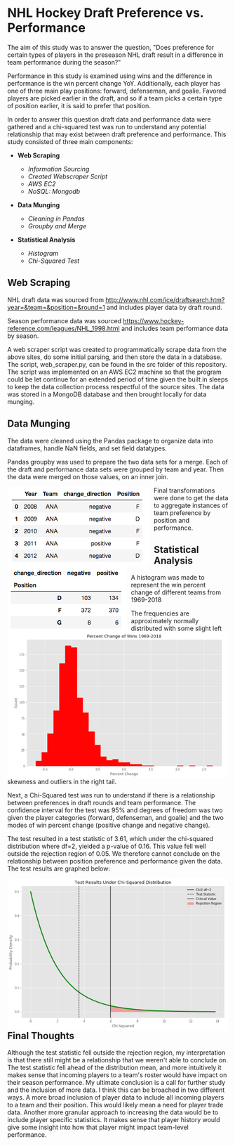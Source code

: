 # NHL Hockey Draft Preference vs. Performance

The aim of this study was to answer the question, "Does preference for certain types of players in the preseason NHL draft result in a difference in team performance during the season?" 

Performance in this study is examined using wins and the difference in performance is the win percent change YoY. Additionally, each player has one of three main play positions: forward, defenseman, and goalie. Favored players are picked earlier in the draft, and so if a team picks a certain type of position earlier, it is said to prefer that position.

In order to answer this question draft data and performance data were gathered and a chi-squared test was run to understand any potential relationship that may exist between draft preference and performance. This study consisted of three main components:

- **Web Scraping**
    - *Information Sourcing*
    - *Created Webscraper Script*
    - *AWS EC2*
    - *NoSQL: Mongodb*

- **Data Munging**
    - *Cleaning in Pandas*
    - *Groupby and Merge*

- **Statistical Analysis**
    - *Histogram*
    - *Chi-Squared Test*

## Web Scraping

NHL draft data was sourced from http://www.nhl.com/ice/draftsearch.htm?year=&team=&position=&round=1 and includes player data by draft round.

Season performance data was sourced https://www.hockey-reference.com/leagues/NHL_1998.html and includes team performance data by season.

A web scraper script was created to programmatically scrape data from the above sites, do some initial parsing, and then store the data in a database. The script, web_scraper.py, can be found in the src folder of this repository. The script was implemented on an AWS EC2 machine so that the program could be let continue for an extended period of time given the built in sleeps to keep the data collection process respectful of the source sites. The data was stored in a MongoDB database and then brought locally for data munging.

## Data Munging
The data were cleaned using the Pandas package to organize data into dataframes, handle NaN fields, and set field datatypes.

Pandas groupby was used to prepare the two data sets for a merge. Each of the draft and performance data sets were grouped by team and year. Then the data were merged on those values,
on an inner join.

<img src="imgs/merge.png" style="float: left; margin-right: 10px;" />

Final transformations were done to get the data to aggregate instances of team preference by position and performance. 

<img src="imgs/contingency_chart.png" style="float: left; margin-right: 10px;" />

## Statistical Analysis

A histogram was made to represent the win percent change of different teams from 1969-2018

<img src="imgs/pct_change.png" style="float: left; margin-right: 10px;" />

The frequencies are approximately normally distributed with some slight left skewness and outliers in the right tail. 

Next, a Chi-Squared test was run to understand if there is a relationship between preferences in draft rounds and team performance. The confidence interval for the test was 95% and degrees of freedom was two given the player categories (forward, defenseman, and goalie) and the two modes of win percent change (positive change and negative change). 

The test resulted in a test statistic of 3.61, which under the chi-squared distribution where df=2, yielded a p-value of 0.16. This value fell well outside the rejection region of 0.05. We therefore cannot conclude on the relationship between position preference and performance given the data. The test results are graphed below:

<img src="imgs/chi2.png" style="float: left; margin-right: 10px;" />

## Final Thoughts

Although the test statistic fell outside the rejection region, my interpretation is that there still might be a relationship that we weren't able to conclude on. The test statistic fell ahead of the distribution mean, and more intuitively it makes sense that incoming players to a team's roster would have impact on their season performance. My ultimate conclusion is a call for further study and the inclusion of more data. I think this can be broached in two different ways. A more broad inclusion of player data to include all incoming players to a team and their position. This would likely mean a need for player trade data. Another more granular approach to increasing the data would be to include player specific statistics. It makes sense that player history would give some insight into how that player might impact team-level performance.